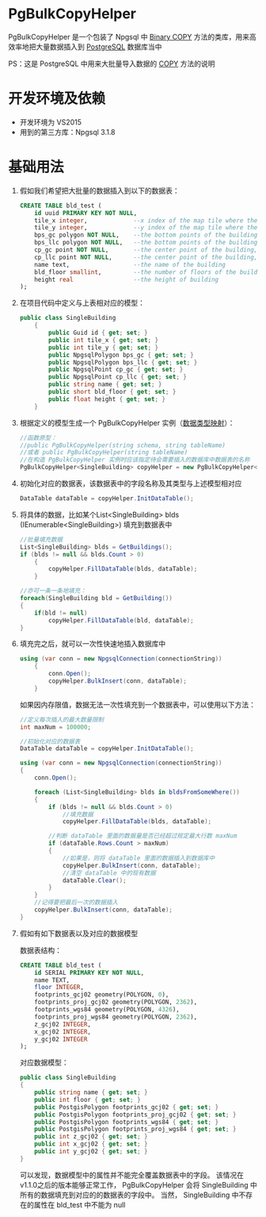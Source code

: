# PgBulkCopyHelper

PgBulkCopyHelper 是一个包装了 Npgsql 中 [Binary COPY][1] 方法的类库，用来高效率地把大量数据插入到 [PostgreSQL][2] 数据库当中

PS：这是 PostgreSQL 中用来大批量导入数据的 [COPY][3] 方法的说明

# 开发环境及依赖

* 开发环境为 VS2015
* 用到的第三方库：Npgsql 3.1.8

# 基础用法

1. 假如我们希望把大批量的数据插入到以下的数据表：

    ```sql
    CREATE TABLE bld_test (
        id uuid PRIMARY KEY NOT NULL,
        tile_x integer,             --x index of the map tile where the building is located
        tile_y integer,             --y index of the map tile where the building is located
        bps_gc polygon NOT NULL,    --the bottom points of the building, geodetic coordinates
        bps_llc polygon NOT NULL,   --the bottom points of the building, Latitude and longitude coordinates
        cp_gc point NOT NULL,       --the center point of the building, geodetic coordinates
        cp_llc point NOT NULL,      --the center point of the building, Latitude and longitude coordinates
        name text,                  --the name of the building
        bld_floor smallint,         --the number of floors of the building
        height real                 --the height of building
    );
    ```

2. 在项目代码中定义与上表相对应的模型：

    ```csharp
    public class SingleBuilding
        {
            public Guid id { get; set; }
            public int tile_x { get; set; }
            public int tile_y { get; set; }
            public NpgsqlPolygon bps_gc { get; set; }
            public NpgsqlPolygon bps_llc { get; set; }
            public NpgsqlPoint cp_gc { get; set; }
            public NpgsqlPoint cp_llc { get; set; }
            public string name { get; set; }
            public short bld_floor { get; set; }
            public float height { get; set; }
        }
    ```

3. 根据定义的模型生成一个 PgBulkCopyHelper 实例（[数据类型映射][4]）：

    ```csharp
    //函数原型：
    //public PgBulkCopyHelper(string schema, string tableName)
    //或者 public PgBulkCopyHelper(string tableName)
    //在构造 PgBulkCopyHelper 实例时应该指定待会需要插入的数据库中数据表的名称
    PgBulkCopyHelper<SingleBuilding> copyHelper = new PgBulkCopyHelper<SingleBuilding>("public", "bld_test");
    ```

4. 初始化对应的数据表，该数据表中的字段名称及其类型与上述模型相对应

    ```csharp
    DataTable dataTable = copyHelper.InitDataTable();
    ```

5. 将具体的数据，比如某个List\<SingleBuilding\> blds (IEnumerable\<SingleBuilding\>) 填充到数据表中

    ```csharp
    //批量填充数据
    List<SingleBuilding> blds = GetBuildings();
    if (blds != null && blds.Count > 0)
        {
            copyHelper.FillDataTable(blds, dataTable);
        }
    
    //亦可一条一条地填充：
    foreach(SingleBuilding bld = GetBuilding())
    {
        if(bld != null)
            copyHelper.FillDataTable(bld, dataTable);
    }
    ```

6. 填充完之后，就可以一次性快速地插入数据库中

    ```csharp
    using (var conn = new NpgsqlConnection(connectionString))
        {
            conn.Open();
            copyHelper.BulkInsert(conn, dataTable);
        }
    ```

    如果因内存限值，数据无法一次性填充到一个数据表中，可以使用以下方法：
    
    ```csharp
    //定义每次插入的最大数量限制
    int maxNum = 100000;
    
    //初始化对应的数据表
    DataTable dataTable = copyHelper.InitDataTable();
    
    using (var conn = new NpgsqlConnection(connectionString))
    {
        conn.Open();
    
        foreach (List<SingleBuilding> blds in bldsFromSomeWhere())
        {
            if (blds != null && blds.Count > 0)
                //填充数据
                copyHelper.FillDataTable(blds, dataTable);
    
            //判断 dataTable 里面的数据量是否已经超过规定最大行数 maxNum
            if (dataTable.Rows.Count > maxNum)
            {
                //如果是，则将 dataTable 里面的数据插入到数据库中
                copyHelper.BulkInsert(conn, dataTable);
                //清空 dataTable 中的现有数据
                dataTable.Clear();
            }
        }
        //记得要把最后一次的数据插入
        copyHelper.BulkInsert(conn, dataTable);
    }
    ```

7. 假如有如下数据表以及对应的数据模型

    数据表结构：

    ```sql
    CREATE TABLE bld_test (
        id SERIAL PRIMARY KEY NOT NULL,
        name TEXT,
        floor INTEGER,
        footprints_gcj02 geometry(POLYGON, 0),
        footprints_proj_gcj02 geometry(POLYGON, 2362),
        footprints_wgs84 geometry(POLYGON, 4326),
        footprints_proj_wgs84 geometry(POLYGON, 2362),
        z_gcj02 INTEGER,
        x_gcj02 INTEGER,
        y_gcj02 INTEGER
    );
    ```

    对应数据模型：

    ```csharp
    public class SingleBuilding
    {
        public string name { get; set; }
        public int floor { get; set; }
        public PostgisPolygon footprints_gcj02 { get; set; }
        public PostgisPolygon footprints_proj_gcj02 { get; set; }
        public PostgisPolygon footprints_wgs84 { get; set; }
        public PostgisPolygon footprints_proj_wgs84 { get; set; }
        public int z_gcj02 { get; set; }
        public int x_gcj02 { get; set; }
        public int y_gcj02 { get; set; }
    }
    ```

    可以发现，数据模型中的属性并不能完全覆盖数据表中的字段。
    该情况在v1.1.0之后的版本能够正常工作， PgBulkCopyHelper 会将 SingleBuilding 中所有的数据填充到对应的的数据表的字段中。
    当然， SingleBuilding 中不存在的属性在 bld_test 中不能为 null

[1]: http://www.npgsql.org/doc/copy.html
[2]: https://www.postgresql.org/
[3]: https://www.postgresql.org/docs/current/static/sql-copy.html
[4]: http://www.npgsql.org/doc/types.html